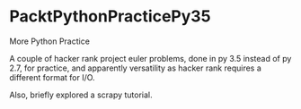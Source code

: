 # PacktPythonPracticePy35
More Python Practice

A couple of hacker rank project euler problems,
done in py 3.5 instead of py 2.7, for practice,
and apparently versatility as hacker rank requires
a different format for I/O.

Also, briefly explored a scrapy tutorial.

